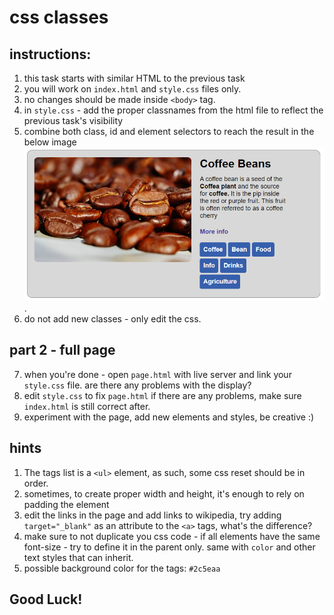 # css classes

## instructions:

1. this task starts with similar HTML to the previous task
2. you will work on `index.html` and `style.css` files only.
3. no changes should be made inside `<body>` tag.
4. in `style.css` - add the proper classnames from the html file to reflect the previous task's visibility
5. combine both class, id and element selectors to reach the result in the below image
![alt text](./result/result-part-2.png "Part 2- Result after changes").
6. do not add new classes - only edit the css.

## part 2 - full page

7. when you're done - open `page.html` with live server and link your `style.css` file. are there any problems with the display?
8. edit `style.css` to fix `page.html` if there are any problems, make sure `index.html` is still correct after. 
9. experiment with the page, add new elements and styles, be creative :)

## hints

1. The tags list is a `<ul>` element, as such, some css reset should be in order.
2. sometimes, to create proper width and height, it's enough to rely on padding the element
3. edit the links in the page and add links to wikipedia, try adding `target="_blank"` as an attribute to the `<a>` tags, what's the difference?
4. make sure to not duplicate you css code - if all elements have the same font-size - try to define it in the parent only. same with `color` and other text styles that can inherit.
5. possible background color for the tags: `#2c5eaa`


## Good Luck! 